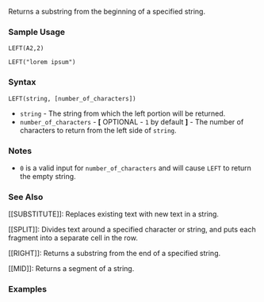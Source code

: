 Returns a substring from the beginning of a specified string.

### Sample Usage

`LEFT(A2,2)`

`LEFT("lorem ipsum")`

### Syntax

`LEFT(string, [number_of_characters])`

* `string` - The string from which the left portion will be returned.
* `number_of_characters` - **[** OPTIONAL - `1` by default **]** - The number of characters to return from the left side of `string`.

### Notes

* `0` is a valid input for `number_of_characters` and will cause `LEFT` to return the empty string.

### See Also

[[SUBSTITUTE]]: Replaces existing text with new text in a string.

[[SPLIT]]: Divides text around a specified character or string, and puts each fragment into a separate cell in the row.

[[RIGHT]]: Returns a substring from the end of a specified string.

[[MID]]: Returns a segment of a string.

### Examples